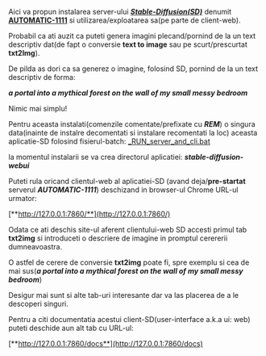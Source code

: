 Aici va propun instalarea server-ului [***Stable-Diffusion(SD)***](https://github.com/AUTOMATIC1111/stable-diffusion-webui/) denumit [**AUTOMATIC-1111**](https://github.com/AUTOMATIC1111/stable-diffusion-webui/) si utilizarea/exploatarea sa(pe parte de client-web).

Probabil ca ati auzit ca puteti genera imagini plecand/pornind de la un text descriptiv dat(de fapt o conversie **text to image** sau pe scurt/prescurtat **txt2Img**).

De pilda as dori ca sa generez o imagine, folosind SD, pornind de la un text descriptiv de forma:

   ***a portal into a mythical forest on the wall of my small messy bedroom***

Nimic mai simplu!

Pentru aceasta instalati(comenzile comentate/prefixate cu ***REM***) o singura data(inainte de instalre decomentati si instalare recomentati la loc) aceasta aplicatie-SD folosind fisierul-batch: [_RUN_server_and_cli.bat](https://github.com/stefanache/MFP-ANAF-RO/blob/main/python/SD/_RUN_server_and_cli.bat)

la momentul instalarii se va crea directorul aplicatiei: ***stable-diffusion-webui***

Puteti rula oricand clientul-web al  aplicatiei-SD (avand deja/**pre-startat** serverul ***AUTOMATIC-1111***) deschizand in browser-ul Chrome URL-ul urmator:

  [**http://127.0.0.1:7860/**](http://127.0.0.1:7860/)

Odata ce ati deschis site-ul aferent clientului-web SD accesti primul tab **txt2img** si introduceti o descriere de imagine in promptul cerererii dumneavoastra.

O astfel de cerere de conversie **txt2img**  poate fi, spre exemplu si cea de mai sus(***a portal into a mythical forest on the wall of my small messy bedroom***)

Desigur mai sunt si alte tab-uri interesante dar va las placerea de a le descoperi singuri.

Pentru a citi documentatia acestui client-SD(user-interface a.k.a ui: web) puteti deschide aun alt tab cu URL-ul:

  [**http://127.0.0.1:7860/docs**](http://127.0.0.1:7860/docs)
